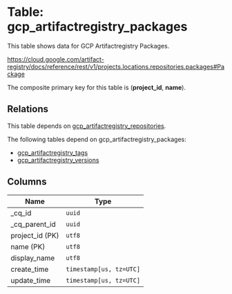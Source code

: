 # Table: gcp_artifactregistry_packages

This table shows data for GCP Artifactregistry Packages.

https://cloud.google.com/artifact-registry/docs/reference/rest/v1/projects.locations.repositories.packages#Package

The composite primary key for this table is (**project_id**, **name**).

## Relations

This table depends on [gcp_artifactregistry_repositories](gcp_artifactregistry_repositories).

The following tables depend on gcp_artifactregistry_packages:
  - [gcp_artifactregistry_tags](gcp_artifactregistry_tags)
  - [gcp_artifactregistry_versions](gcp_artifactregistry_versions)

## Columns

| Name          | Type          |
| ------------- | ------------- |
|_cq_id|`uuid`|
|_cq_parent_id|`uuid`|
|project_id (PK)|`utf8`|
|name (PK)|`utf8`|
|display_name|`utf8`|
|create_time|`timestamp[us, tz=UTC]`|
|update_time|`timestamp[us, tz=UTC]`|